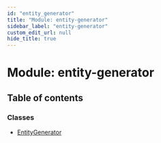 ```yaml
---
id: "entity_generator"
title: "Module: entity-generator"
sidebar_label: "entity-generator"
custom_edit_url: null
hide_title: true
---
```


# Module: entity-generator

## Table of contents

### Classes

- [EntityGenerator](../classes/entity_generator.entitygenerator.md)
